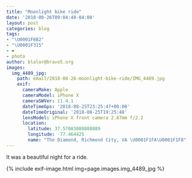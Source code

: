 ```yaml
---
title: "Moonlight bike ride"
date: '2018-08-26T09:04:48-04:00'
layout: post
categories: blog
tags:
- "\U0001F6B2"
- "\U0001F315"
- ❤️
- photo
author: blalor@bravo5.org
images:
  img_4489_jpg:
    path: email/2018-08-26-moonlight-bike-ride/IMG_4489.jpg
    exif:
      cameraMake: Apple
      cameraModel: iPhone X
      cameraSWVer: 11.4.1
      dateTimeGps: '2018-08-25T23:25:47+00:00'
      dateTimeOriginal: '2018-08-25T19:25:48'
      lensModel: iPhone X front camera 2.87mm f/2.2
      location:
        latitude: 37.57083888888889
        longitude: -77.464425
        name: "The Diamond, Richmond City, VA \U0001F1FA\U0001F1F8"
---
```


It was a beautiful night for a ride.

{% include exif-image.html img=page.images.img_4489_jpg %}
